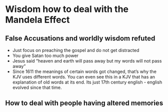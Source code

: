 # Wisdom how to deal with the Mandela Effect
## False Accusations and worldly wisdom refuted
- Just focus on preaching the gospel and do not get distracted
- You give Satan too much power
- Jesus said “heaven and earth will pass away but my words will not pass away”
- Since 1611 the meanings of certain words got changed, that’s why the KJV uses different words. You can even see this in a KJV that has an explanation of old words at its end. Its just 17th century english - english evolved since that time.
## How to deal with people having altered memories
